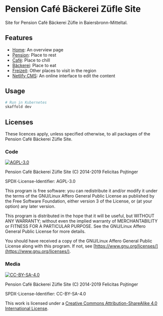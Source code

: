 # Pension Café Bäckerei Züfle Site

Site for Pension Café Bäckerei Züfle in Baiersbronn-Mitteltal.

## Features

- [Home](./_pages/index.md): An overview page
- [Pension](./_pages/pension.md): Place to rest
- [Café](./_pages/cafe.md): Place to chill
- [Bäckerei](./_pages/baeckerei.md): Place to eat
- [Freizeit](./_pages/freizeit.md): Other places to visit in the region
- [Netlify CMS](./admin/config.yml): An online interface to edit the content

## Usage

```bash
# Run in Kubernetes
skaffold dev
```

## Licenses

These licences apply, unless specified otherwise, to all packages of the Pension Café Bäckerei Züfle Site.

### Code

[![AGPL-3.0](https://www.gnu.org/graphics/agplv3-155x51.png)](./LICENSE.md)

Pension Café Bäckerei Züfle Site (C) 2014-2019 Felicitas Pojtinger

SPDX-License-Identifier: AGPL-3.0

This program is free software: you can redistribute it and/or modify it under the terms of the GNU/Linux Affero General Public License as published by the Free Software Foundation, either version 3 of the License, or (at your option) any later version.

This program is distributed in the hope that it will be useful, but WITHOUT ANY WARRANTY; without even the implied warranty of MERCHANTABILITY or FITNESS FOR A PARTICULAR PURPOSE. See the GNU/Linux Affero General Public License for more details.

You should have received a copy of the GNU/Linux Affero General Public License along with this program. If not, see [https://www.gnu.org/licenses/](https://www.gnu.org/licenses/).

### Media

[![CC-BY-SA-4.0](https://licensebuttons.net/l/by-sa/4.0/88x31.png)](./LICENSE_MEDIA.md)

Pension Café Bäckerei Züfle Site (C) 2014-2019 Felicitas Pojtinger

SPDX-License-Identifier: CC-BY-SA-4.0

This work is licensed under a [Creative Commons Attribution-ShareAlike 4.0 International License](https://creativecommons.org/licenses/by-sa/4.0/).
